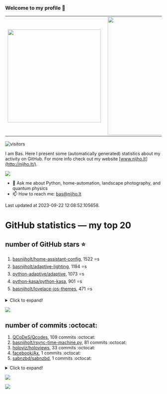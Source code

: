 ### Welcome to my profile 👋

<center>
  <table>
    <tr>
        <td><img width="300px" align="left" src="https://github-readme-stats.vercel.app/api/top-langs/?username=basnijholt&hide=TeX,Jupyter%20Notebook&layout=compact&theme=radical" /></td>
        <td><img align='right' src="https://github-readme-stats.vercel.app/api?username=basnijholt&show_icons=true&theme=radical" width="380"></td>
    </tr>
  </table>
</center>

![visitors](https://visitor-badge.glitch.me/badge?page_id=basnijholt.visitor-badge)

I am Bas. Here I present some (automatically generated) statistics about my activity on GitHub. For more info check out my website [www.nijho.lt](http://nijho.lt/).

![](https://www.nijho.lt/authors/admin/avatar_hu9e60e4b9bc120dfb6a666009f2878da6_182107_250x250_fill_q90_lanczos_center.jpg)

- 💬 Ask me about Python, home-automation, landscape photography, and quantum physics
- 📫 How to reach me: bas@nijho.lt

Last updated at 2023-09-22 12:08:52.105658.

# GitHub statistics — my top 20

## number of GitHub stars ⭐️

1. [basnijholt/home-assistant-config](https://github.com/basnijholt/home-assistant-config/), 1522 ⭐️s
2. [basnijholt/adaptive-lighting](https://github.com/basnijholt/adaptive-lighting/), 1194 ⭐️s
3. [python-adaptive/adaptive](https://github.com/python-adaptive/adaptive/), 1073 ⭐️s
4. [python-kasa/python-kasa](https://github.com/python-kasa/python-kasa/), 901 ⭐️s
5. [basnijholt/lovelace-ios-themes](https://github.com/basnijholt/lovelace-ios-themes/), 471 ⭐️s
<details><summary>Click to expand!</summary>

6. [basnijholt/lovelace-ios-dark-mode-theme](https://github.com/basnijholt/lovelace-ios-dark-mode-theme/), 424 ⭐️s
7. [basnijholt/miflora](https://github.com/basnijholt/miflora/), 359 ⭐️s
8. [basnijholt/rsync-time-machine.py](https://github.com/basnijholt/rsync-time-machine.py/), 343 ⭐️s
9. [topocm/topocm_content](https://github.com/topocm/topocm_content/), 248 ⭐️s
10. [basnijholt/home-assistant-streamdeck-yaml](https://github.com/basnijholt/home-assistant-streamdeck-yaml/), 139 ⭐️s
11. [basnijholt/home-assistant-macbook-touch-bar](https://github.com/basnijholt/home-assistant-macbook-touch-bar/), 92 ⭐️s
12. [basnijholt/markdown-code-runner](https://github.com/basnijholt/markdown-code-runner/), 76 ⭐️s
13. [kwant-project/kwant](https://github.com/kwant-project/kwant/), 75 ⭐️s
14. [basnijholt/home-assistant-streamdeck-yaml-addon](https://github.com/basnijholt/home-assistant-streamdeck-yaml-addon/), 46 ⭐️s
15. [basnijholt/aiokef](https://github.com/basnijholt/aiokef/), 32 ⭐️s
16. [basnijholt/thesis-cover](https://github.com/basnijholt/thesis-cover/), 26 ⭐️s
17. [basnijholt/adaptive-scheduler](https://github.com/basnijholt/adaptive-scheduler/), 21 ⭐️s
18. [basnijholt/instacron](https://github.com/basnijholt/instacron/), 20 ⭐️s
19. [basnijholt/addon-otmonitor](https://github.com/basnijholt/addon-otmonitor/), 15 ⭐️s
20. [kwant-project/kwant-tutorial-2016](https://github.com/kwant-project/kwant-tutorial-2016/), 14 ⭐️s

</details>

![](https://github.com/basnijholt/basnijholt/raw/main/stars_over_time.png)

## number of commits :octocat:

1. [QCoDeS/Qcodes](https://github.com/QCoDeS/Qcodes/), 109 commits :octocat:
2. [basnijholt/rsync-time-machine.py](https://github.com/basnijholt/rsync-time-machine.py/), 81 commits :octocat:
3. [holoviz/holoviews](https://github.com/holoviz/holoviews/), 33 commits :octocat:
4. [facebook/Ax](https://github.com/facebook/Ax/), 1 commits :octocat:
5. [sabnzbd/sabnzbd](https://github.com/sabnzbd/sabnzbd/), 1 commits :octocat:
<details><summary>Click to expand!</summary>

6. [home-assistant/supervised-installer](https://github.com/home-assistant/supervised-installer/), 1 commits :octocat:
7. [cornelk/hashmap](https://github.com/cornelk/hashmap/), 1 commits :octocat:
8. [conda-forge/conda-forge.github.io](https://github.com/conda-forge/conda-forge.github.io/), 0 commits :octocat:
9. [Textualize/rich](https://github.com/Textualize/rich/), 0 commits :octocat:
10. [conda-forge/azure-cosmos-feedstock](https://github.com/conda-forge/azure-cosmos-feedstock/), 0 commits :octocat:
11. [ohld/igbot](https://github.com/ohld/igbot/), 0 commits :octocat:
12. [jbweston/miniver](https://github.com/jbweston/miniver/), 0 commits :octocat:
13. [basnijholt/adaptive-talk](https://github.com/basnijholt/adaptive-talk/), 0 commits :octocat:
14. [conda-forge/nb_conda-feedstock](https://github.com/conda-forge/nb_conda-feedstock/), 0 commits :octocat:
15. [DenisCarriere/geocoder](https://github.com/DenisCarriere/geocoder/), 0 commits :octocat:
16. [amccaugh/phidl](https://github.com/amccaugh/phidl/), 0 commits :octocat:
17. [basnijholt/adaptive-tools](https://github.com/basnijholt/adaptive-tools/), 0 commits :octocat:
18. [ohmyzsh/ohmyzsh](https://github.com/ohmyzsh/ohmyzsh/), 0 commits :octocat:
19. [binder-project/binder](https://github.com/binder-project/binder/), 0 commits :octocat:
20. [pyvista/pyvista](https://github.com/pyvista/pyvista/), 0 commits :octocat:

</details>

![](https://github.com/basnijholt/basnijholt/raw/main/commits_per_hour.png)

![](https://github.com/basnijholt/basnijholt/raw/main/commits_per_weekday.png)

